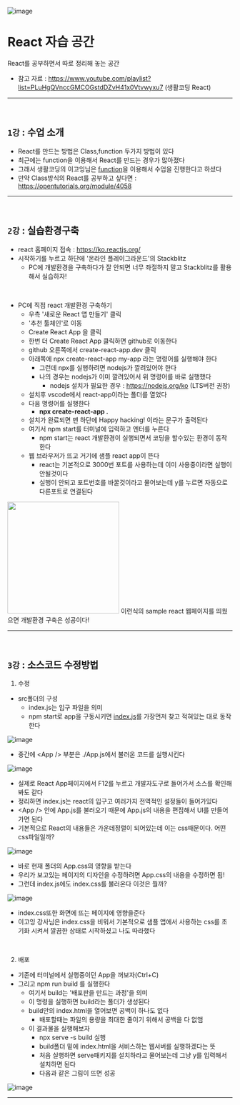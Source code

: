 ![image](https://user-images.githubusercontent.com/81700507/230723635-3ea5e026-4844-4282-bdd2-7be7228bd19a.png)

# React 자습 공간
React를 공부하면서 따로 정리해 놓는 공간
- 참고 자료 : https://www.youtube.com/playlist?list=PLuHgQVnccGMCOGstdDZvH41x0Vtvwyxu7 (생활코딩 React)
<hr><br>

## `1강` : 수업 소개
- React를 만드는 방법은 Class,function 두가지 방법이 있다
- 최근에는 function을 이용해서 React를 만드는 경우가 많아졌다
- 그래서 생활코딩의 이고잉님은 <ins>function</ins>을 이용해서 수업을 진행한다고 하셨다
- 만약 Class방식의 React를 공부하고 싶다면 : https://opentutorials.org/module/4058
<hr><br>

## `2강` : 실습환경구축
- react 홈페이지 접속 : https://ko.reactjs.org/
- 시작하기를 누르고 하단에 '온라인 플레이그라운드'의 Stackblitz
  - PC에 개발환경을 구축하다가 잘 안되면 너무 좌절하지 말고 Stackblitz를 활용해서 실습하자!
<br>

- PC에 직접 react 개발환경 구축하기
  - 우측 '새로운 React 앱 만들기' 클릭
  - '추천 툴체인'로 이동
  - Create React App 을 클릭
  - 한번 더 Create React App 클릭하면 github로 이동한다
  - github 오른쪽에서 create-react-app.dev 클릭
  - 아래쪽에 npx create-react-app my-app 라는 명령어를 실행해야 한다
    - 그런데 npx를 실행하려면 nodejs가 깔려있어야 한다
    - 나의 경우는 nodejs가 이미 깔려있어서 위 명령어를 바로 실행했다
      - nodejs 설치가 필요한 경우 : https://nodejs.org/ko (LTS버전 권장)
  - 설치후 vscode에서 react-app이라는 폴더를 열었다
  - 다음 명령어를 실행한다
    - <strong>npx create-react-app .</strong>
  - 설치가 완료되면 맨 하단에 Happy hacking! 이라는 문구가 출력된다
  - 여기서 npm start를 터미널에 입력하고 엔터를 누른다
    - npm start는 react 개발환경이 실행되면서 코딩을 할수있는 환경이 동작한다
  - 웹 브라우저가 뜨고 거기에 샘플 react app이 뜬다
    - react는 기본적으로 3000번 포트를 사용하는데 이미 사용중이라면 실행이 안될것이다
    - 실행이 안되고 포트번호를 바꿀것이라고 물어보는데 y를 누르면 자동으로 다른포트로 연결된다

<img src="https://user-images.githubusercontent.com/81700507/230902720-90ee22f1-deb2-47bd-aa7c-c788005661ac.png" width="250" height="250">
 이런식의 sample react 웹페이지를 띄웠으면 개발환경 구축은 성공이다!
<hr><br>

## `3강` : 소스코드 수정방법
1. 수정

- src폴더의 구성
  - index.js는 입구 파일을 의미
  - npm start로 app을 구동시키면 <ins>index.js</ins>를 가장먼저 찾고 적혀있는 대로 동작한다

![image](https://user-images.githubusercontent.com/81700507/232308419-fab57757-cb0b-47d0-a765-0e6e5e8458c3.png)
  - 중간에 \<App /> 부분은 ./App.js에서 불러온 코드를 실행시킨다
  
![image](https://user-images.githubusercontent.com/81700507/232305396-c8aba402-a786-400d-b791-9123013749a7.png)
  - 실제로 React App페이지에서 F12를 누르고 개발자도구로 들어가서 소스를 확인해봐도 같다
  - 정리하면 index.js는 react의 입구고 여러가지 전역적인 설정들이 들어가있다
  - \<App /> 안에 App.js를 불러오기 때문에 App.js의 내용을 편집해서 UI를 만들어가면 된다
  - 기본적으로 React의 내용들은 가운데정렬이 되어있는데 이는 css때문이다. 어떤 css파일일까?
  
![image](https://user-images.githubusercontent.com/81700507/232305800-9add68cb-c30e-4019-b695-0b5e13ed4eea.png)
  - 바로 현재 폴더의 App.css의 영향을 받는다
  - 우리가 보고있는 페이지의 디자인을 수정하려면 App.css의 내용을 수정하면 됨!
  - 그런데 index.js에도 index.css를 불러온다 이것은 뭘까?
  
![image](https://user-images.githubusercontent.com/81700507/232306480-a1bec6de-0835-41cd-809e-8a31c2caf1e1.png)
  - index.css또한 화면에 뜨는 페이지에 영향을준다
  - 이고잉 강사님은 index.css을 비워서 기본적으로 샘플 앱에서 사용하는 css를 초기화 시켜서 깔끔한 상태로 시작하셨고 나도 따라했다
<br>

2. 배포
- 기존에 터미널에서 실행중이던 App을 꺼보자(Ctrl+C)
- 그리고 npm run build 를 실행한다
  - 여기서 build는 '배포판을 만드는 과정'을 의미
  - 이 명령을 실행하면 build라는 폴더가 생성된다
  - build안의 index.html을 열어보면 공백이 하나도 없다
    - 배포할때는 파일의 용량을 최대한 줄이기 위해서 공백을 다 없앰
  - 이 결과물을 실행해보자
    - npx serve -s build 실행
    - build폴더 밑에 index.html을 서비스하는 웹서버를 실행하겠다는 뜻
    - 처음 실행하면 serve패키지를 설치하라고 물어보는데 그냥 y를 입력해서 설치하면 된다
    - 다음과 같은 그림이 뜨면 성공
    
![image](https://user-images.githubusercontent.com/81700507/232307784-89dad5fa-4e04-4057-9284-328a55278f53.png)   
<hr><br>




   
